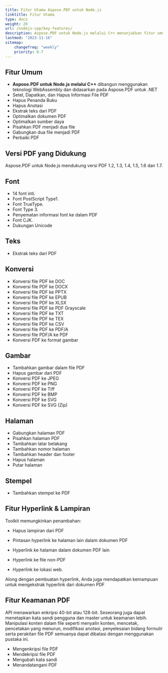 ```yaml
---
title: Fitur Utama Aspose.PDF untuk Node.js
linktitle: Fitur Utama
type: docs
weight: 20
url: /nodejs-cpp/key-features/
description: Aspose.PDF untuk Node.js melalui C++ menunjukkan fitur umumnya. Halaman ini menjelaskan versi PDF yang didukung, dan semua manipulasi yang dapat kita lakukan dengan teks, gambar, halaman, dll.
lastmod: "2023-11-16"
sitemap:
    changefreq: "weekly"
    priority: 0.7
---
```


## Fitur Umum

- **Aspose.PDF untuk Node.js melalui C++** dibangun menggunakan teknologi WebAssembly dan didasarkan pada Aspose.PDF untuk .NET
- Setel, Dapatkan, dan Hapus Informasi File PDF
- Hapus Penanda Buku
- Hapus Anotasi
- Ekstrak teks dari PDF
- Optimalkan dokumen PDF
- Optimalkan sumber daya
- Pisahkan PDF menjadi dua file
- Gabungkan dua file menjadi PDF
- Perbaiki PDF

## Versi PDF yang Didukung

Aspose.PDF untuk Node.js mendukung versi PDF 1.2, 1.3, 1.4, 1.5, 1.6 dan 1.7.

## Font

- 14 font inti.
- Font PostScript Type1.
- Font TrueType.
- Font Type 3.
- Penyematan informasi font ke dalam PDF
- Font CJK.
- Dukungan Unicode

## Teks

- Ekstrak teks dari PDF

## Konversi

- Konversi file PDF ke DOC
- Konversi file PDF ke DOCX
- Konversi file PDF ke PPTX
- Konversi file PDF ke EPUB
- Konversi file PDF ke XLSX
- Konversi file PDF ke PDF Grayscale
- Konversi file PDF ke TXT
- Konversi file PDF ke TEX
- Konversi file PDF ke CSV
- Konversi file PDF ke PDF/A
- Konversi file PDF/A ke PDF
- Konversi PDF ke format gambar

## Gambar

- Tambahkan gambar dalam file PDF
- Hapus gambar dari PDF
- Konversi PDF ke JPEG
- Konversi PDF ke PNG
- Konversi PDF ke Tiff
- Konversi PDF ke BMP
- Konversi PDF ke SVG
- Konversi PDF ke SVG (Zip)

## Halaman

- Gabungkan halaman PDF
- Pisahkan halaman PDF
- Tambahkan latar belakang
- Tambahkan nomor halaman
- Tambahkan header dan footer
- Hapus halaman
- Putar halaman

## Stempel

- Tambahkan stempel ke PDF

## Fitur Hyperlink & Lampiran

Toolkit memungkinkan penambahan:

- Hapus lampiran dari PDF
- Pintasan hyperlink ke halaman lain dalam dokumen PDF
- Hyperlink ke halaman dalam dokumen PDF lain
- Hyperlink ke file non-PDF

- Hyperlink ke lokasi web.

Along dengan pembuatan hyperlink, Anda juga mendapatkan kemampuan untuk mengekstrak hyperlink dari dokumen PDF

## Fitur Keamanan PDF

API menawarkan enkripsi 40-bit atau 128-bit. Seseorang juga dapat menetapkan kata sandi pengguna dan master untuk keamanan lebih. Manipulasi konten dalam file seperti menyalin konten, mencetak, pencetakan yang menurun, modifikasi anotasi, penyelesaian bidang formulir serta perakitan file PDF semuanya dapat dibatasi dengan menggunakan pustaka ini.

- Mengenkripsi file PDF
- Mendekripsi file PDF
- Mengubah kata sandi
- Menandatangani PDF